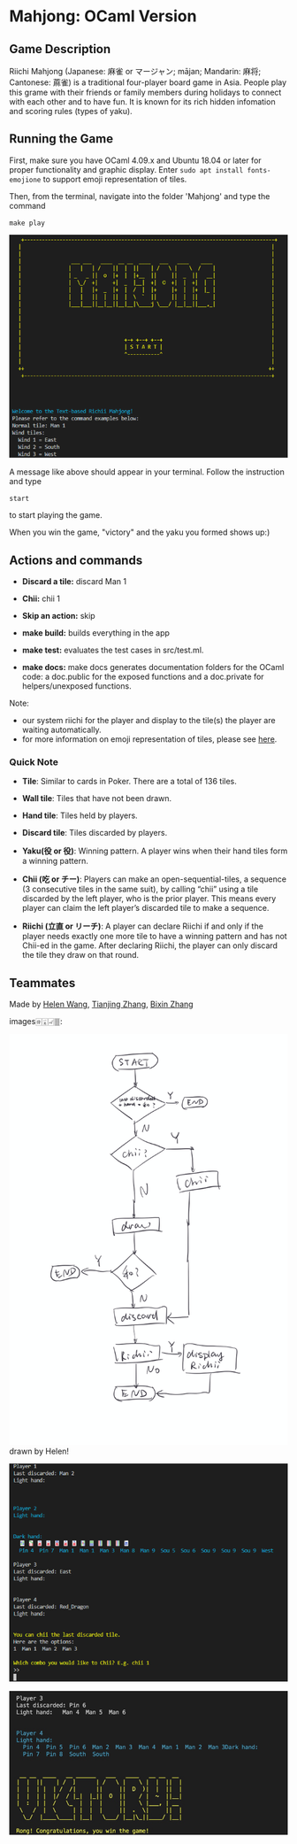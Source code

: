 # Mahjong: OCaml Version

## Game Description

Riichi Mahjong (Japanese: 麻雀 or マージャン; mājan; Mandarin: 麻将; Cantonese: 蔴雀) is a traditional four-player board game in Asia. People play this grame with their friends or family members during holidays to connect with each other and to have fun. It is known for its rich 
hidden infomation and scoring rules (types of yaku).

## Running the Game

First, make sure you have OCaml 4.09.x and Ubuntu 18.04 or later for proper 
functionality and graphic display. Enter ``` sudo apt install fonts-emojione ``` to
support emoji representation of tiles.

Then, from the terminal, navigate into the folder 'Mahjong' and type the command
```
make play
```
![](image/title.png)

A message like above should appear in your terminal. Follow the instruction and 
type
```
start
```
to start playing the game.

When you win the game, "victory" and the yaku you formed shows up:)


## Actions and commands

- **Discard a tile:** discard Man 1

- **Chii:** chii 1

- **Skip an action:** skip

- **make build:** builds everything in the app 

- **make test:** evaluates the test cases in src/test.ml.

- **make docs:** make docs generates documentation folders for the OCaml code: a doc.public for the exposed functions and a doc.private for helpers/unexposed functions.

Note: 
- our system riichi for the player and display to the tile(s) the player
are waiting automatically. 
- for more information on emoji representation of tiles, please see [here](https://www.htmlsymbol.com/unicode-code/mahjong-tiles/).


### Quick Note

- **Tile**: Similar to cards in Poker. There are a total of 136 tiles.

- **Wall tile**: Tiles that have not been drawn.

- **Hand tile**: Tiles held by players.

- **Discard tile**: Tiles discarded by players.

- **Yaku(役 or 役)**: Winning pattern. A player wins when their hand tiles form a winning pattern.

- **Chii (吃 or チー)**: Players can make an open-sequential-tiles, a sequence (3 consecutive tiles in the same suit), by calling “chii” using a tile discarded by the left player, who is the prior player.  This means every player can claim the left player’s discarded tile to make a sequence.

- **Riichi (立直 or リーチ)**: A player can declare Riichi if and only if the player needs exactly one more tile to have a winning pattern and has not Chii-ed in the game. After declaring Riichi, the player can only discard the tile they draw on that round. 

## Teammates

Made by [Helen Wang](https://github.com/hhhhelenwang), [Tianjing Zhang](https://github.com/yuuuums), [Bixin Zhang](https://github.com/zbcszr)

images🀅🀇🀐🀠: 

![gameflow](image/gameflow.png) drawn by Helen!

![chii](image/chii.png)

![victory](image/ron.jpg)


